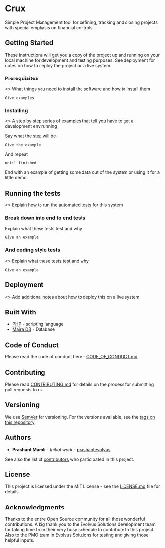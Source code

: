 # Crux

Simple Project Management tool for defining, tracking and closing projects with special emphasis on financial controls.

## Getting Started

These instructions will get you a copy of the project up and running on your local machine for development and testing purposes. See deployment for notes on how to deploy the project on a live system.

### Prerequisites
<<TBD>> 
What things you need to install the software and how to install them

```
Give examples
```

### Installing
<<TBD>> 
A step by step series of examples that tell you have to get a development env running

Say what the step will be

```
Give the example
```

And repeat

```
until finished
```

End with an example of getting some data out of the system or using it for a little demo

## Running the tests
<<TBD>> 
Explain how to run the automated tests for this system

### Break down into end to end tests

Explain what these tests test and why

```
Give an example
```

### And coding style tests
<<TBD>> 
Explain what these tests test and why

```
Give an example
```

## Deployment

<<TBD>> Add additional notes about how to deploy this on a live system

## Built With

* [PHP](http://php.net) - scripting language
* [Maira DB](https://mariadb.org) - Database

## Code of Conduct
Please read the code of conduct here - [CODE_OF_CONDUCT.md](CODE_OF_CONDUCT.md)

## Contributing

Please read [CONTRIBUTING.md](CONTRIBUTING.md) for details on the process for submitting pull requests to us.

## Versioning

We use [SemVer](http://semver.org/) for versioning. For the versions available, see the [tags on this repository](https://github.com/prashantevolvus/crux/tags). 

## Authors

* **Prashant Maroli** - *Initial work* - [prashantevolvus](https://github.com/prashantevolvus)

See also the list of [contributors](https://github.com/prashantevolvus/crux/contributors) who participated in this project.

## License

This project is licensed under the MIT License - see the [LICENSE.md](LICENSE.md) file for details

## Acknowledgments

Thanks to the entire Open Source community for all those wonderful contributions. A big thank you to the Evolvus Solutions development team for taking time from their very busy schedule to contribute to this project. Also to the PMO team in Evolvus Solutions for testing and giving those helpful inputs. 
